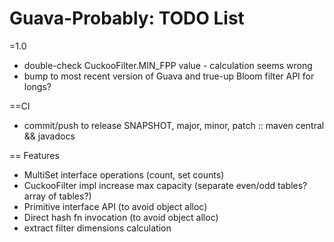 Guava-Probably: TODO List 
=======================================================

=1.0
* double-check CuckooFilter.MIN_FPP value - calculation seems wrong
* bump to most recent version of Guava and true-up Bloom filter API for longs?

==CI
* commit/push to release SNAPSHOT, major, minor, patch :: maven central && javadocs

== Features
* MultiSet interface operations (count, set counts)
* CuckooFilter impl increase max capacity (separate even/odd tables? array of tables?)
* Primitive interface API (to avoid object alloc)
* Direct hash fn invocation (to avoid object alloc)
* extract filter dimensions calculation
